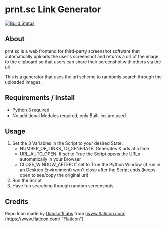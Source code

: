 # prnt.sc Link Generator

[![Build Status](https://drone.pyas.de/api/badges/Kim/prnt.sc_url_generator/status.svg)](https://drone.pyas.de/Kim/prnt.sc_url_generator)

## About
prnt.sc is a web frontend for third-party screenshot software that automatically uploads the user's screenshot and returns a url of the image to the clipboard
so that users can share their screenshot with others via the url.

This is a generator that uses the url scheme to randomly search through the uploaded images.

## Requirements / Install
- Python 3 required
- No additional Modules required, only Built-ins are used.

## Usage
1. Set the 3 Variables in the Script to your desired State:
   - NUMBER_OF_LINKS_TO_GENERATE: Generates X urls at a time
   - URL_AUTO_OPEN: If set to True the Script opens the URLs automatically in your Browser
   - CLOSE_WINDOW_AFTER: If set to True the Python Window (if run in an Desktop Environment) won't close after the Script ends (keeps open to see/copy the original url)
2. Run the Script
3. Have fun searching through random screenshots

## Credits
Repo Icon made by [DinosoftLabs](https://www.flaticon.com/authors/dinosoftlabs "DinosoftLabs") from [www.flaticon.com](https://www.flaticon.com/ "Flaticon")